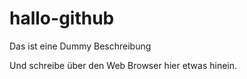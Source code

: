 # hallo-github
Das ist eine Dummy Beschreibung

Und schreibe über den Web Browser hier etwas hinein.
